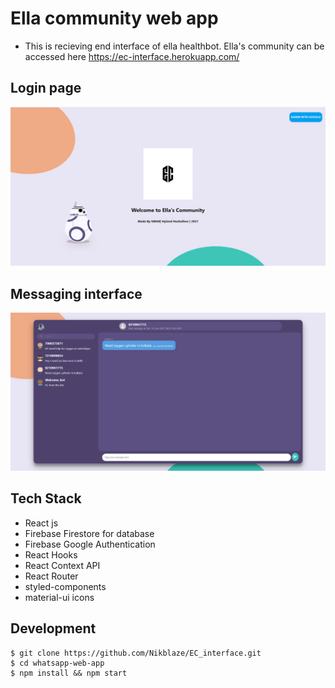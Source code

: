 
# Ella community web app
- This is recieving end interface of ella healthbot. Ella's community can be accessed here https://ec-interface.herokuapp.com/

## Login page
![](login.png)
## Messaging interface
![](mssg.png)

## Tech Stack

- React js
- Firebase Firestore for database
- Firebase Google Authentication
- React Hooks
- React Context API
- React Router
- styled-components
- material-ui icons

## Development

```
$ git clone https://github.com/Nikblaze/EC_interface.git
$ cd whatsapp-web-app
$ npm install && npm start
```

